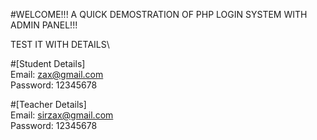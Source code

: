 #WELCOME!!! A QUICK DEMOSTRATION OF PHP LOGIN SYSTEM WITH ADMIN PANEL!!!

TEST IT WITH DETAILS\

#[Student Details]\
Email: zax@gmail.com \
Password: 12345678 


#[Teacher Details]\
Email: sirzax@gmail.com \
Password: 12345678 

